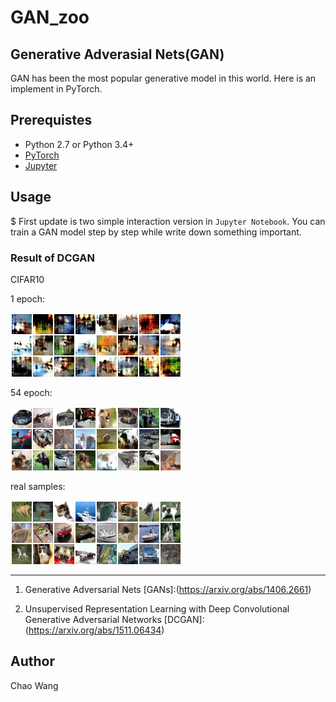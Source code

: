 # GAN_zoo

## Generative Adverasial Nets(GAN)

GAN has been the most popular generative model in this world. 
Here is an implement in PyTorch.

## Prerequistes
* Python 2.7 or Python 3.4+
* [PyTorch](http://pytorch.org/)
* [Jupyter](http://jupyter.org/)

## Usage
$ First update is two simple interaction version in `Jupyter Notebook`. You can train a GAN model step by step while write down something important.

### Result of DCGAN

CIFAR10

1 epoch:

![result1](logs/fake_sample_epoch_000.png)

54 epoch:

![result2](logs/fake_sample_epoch_054.png)

real samples:

![real](logs/real_sample.png)

-------
1. Generative Adversarial Nets [GANs]:(https://arxiv.org/abs/1406.2661)

2. Unsupervised Representation Learning with Deep Convolutional Generative Adversarial Networks [DCGAN]:(https://arxiv.org/abs/1511.06434)

## Author
Chao Wang
